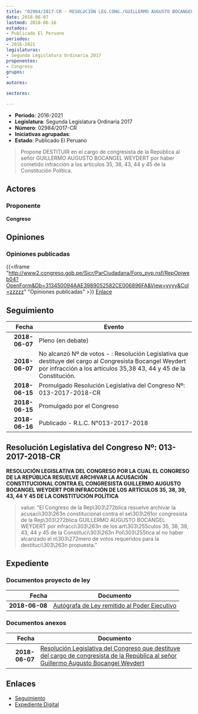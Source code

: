 ```yaml
---
title: "02984/2017-CR - RESOLUCIÓN LEG.CONG./GUILLERMO AUGUSTO BOCANGEL WEYDERT"
date: 2018-06-07
lastmod: 2018-06-16
estados:
- Publicado El Peruano
periodos:
- 2016-2021
legislaturas:
- Segunda Legislatura Ordinaria 2017
proponentes:
- Congreso
grupos:
- 
autores:

sectores:

---
```

- **Periodo**: 2016-2021
- **Legislatura**: Segunda Legislatura Ordinaria 2017
- **Número**: 02984/2017-CR
- **Iniciativas agrupadas**: 
- **Estado**: Publicado El Peruano

> Propone DESTITUIR en el cargo de congresista de la República al señor GUILLERMO AUGUSTO BOCANGEL WEYDERT por haber cometido infracción a los artículos 35, 38, 43, 44 y 45 de la Constitución Política.


## Actores

### Proponente

**Congreso**

## Opiniones

### Opiniones publicadas

{{<iframe "http://www2.congreso.gob.pe/Sicr/ParCiudadana/Foro_pvp.nsf/RepOpiweb04?OpenForm&Db=313450094AAE3989052582CE006896FA&View=yyyy&Col=zzzzz" "Opiniones publicadas" >}}
[Enlace](http://www2.congreso.gob.pe/Sicr/ParCiudadana/Foro_pvp.nsf/RepOpiweb04?OpenForm&Db=313450094AAE3989052582CE006896FA&View=yyyy&Col=zzzzz)


## Seguimiento

| Fecha | Evento |
|------:|--------|
| **2018-06-07** | Pleno (en debate) |
| **2018-06-07** | No alcanzó Nº de votos - : Resolución Legislativa que destituye del cargo al Congresista Bocangel Weydert por infracción a los artículos 35,38 43, 44 y 45 de la Constitución. |
| **2018-06-15** | Promulgado Resolución Legislativa del Congreso Nº: 013-2017-2018-CR |
| **2018-06-15** | Promulgado por el Congreso |
| **2018-06-16** | Publicado - R.L.C. N°013-2017-2018 |

## Resolución Legislativa del Congreso Nº: 013-2017-2018-CR

**RESOLUCIÓN LEGISLATIVA DEL CONGRESO POR LA CUAL EL CONGRESO DE LA REPÚBLICA RESUELVE ARCHIVAR LA ACUSACIÓN CONSTITUCIONAL CONTRA EL CONGRESISTA GUILLERMO AUGUSTO BOCANGEL WEYDERT POR INFRACCIÓN DE LOS ARTÍCULOS 35, 38, 39, 43, 44 Y 45 DE LA CONSTITUCIÓN POLÍTICA**

> value: "El Congreso de la Rep\303\272blica resuelve archivar la acusaci\303\263n constitucional contra el se\303\261or congresista de la Rep\303\272blica GUILLERMO AUGUSTO BOCANGEL WEYDERT por infracci\303\263n de los art\303\255culos 35, 38, 39, 43, 44 y 45 de la Constituci\303\263n Pol\303\255tica al no haber alcanzado el n\303\272mero de votos requeridos para la destituci\303\263n propuesta."


## Expediente

### Documentos proyecto de ley

| Fecha | Documento |
|------:|-----------|
| **2018-06-08** | [Autógrafa de Ley remitido al Poder Ejecutivo](http://www.leyes.congreso.gob.pe/Documentos/2016_2021/Autografas/Ley_y_de_Resolucion_Legislativa/AU0298420180608.pdf) |

### Documentos anexos

| Fecha | Documento |
|------:|-----------|
| **2018-06-07** | [Resolución Legislativa del Congreso que destituye del cargo de congresista de la República al señor Guillermo Augusto Bocangel Weydert](http://www.leyes.congreso.gob.pe/Documentos/2016_2021/Proyectos_de_Ley_y_de_Resoluciones_Legislativas/PL0298420180607.PDF) |

## Enlaces

- [Seguimiento](http://www2.congreso.gob.pe/Sicr/TraDocEstProc/CLProLey2016.nsf/f7fff46988ca05b1052578e100829cc7/b5366b5b8413346e052582a9005d7b5c?OpenDocument)
- [Expediente Digital](http://www2.congreso.gob.pe/Sicr/TraDocEstProc/Expvirt_2011.nsf/visbusqptramdoc1621/02984?opendocument)

